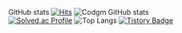 GitHub stats
[![Hits](https://hits.seeyoufarm.com/api/count/incr/badge.svg?url=https%3A%2F%2Fgithub.com%2FCodgm%2F&count_bg=%2379C83D&title_bg=%23555555&icon=&icon_color=%23E7E7E7&title=hits&edge_flat=false)](https://hits.seeyoufarm.com)
![Codgm GitHub stats](https://github-readme-stats.vercel.app/api?username=Codgm&show_icons=true&theme=tokyonight)  
[![Solved.ac Profile](http://mazassumnida.wtf/api/generate_badge?boj=sgm0922)](https://solved.ac/sgm0922)
![Top Langs](https://github-readme-stats.vercel.app/api/top-langs/?username=Codgm&layout=Demo&theme=tokyonight)
[![Tistory Badge](https://img.shields.io/badge/Tech%20Blog-555263?style=flat&logoColor=white)]("https://Codgm.tistory.com/)


